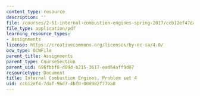 ```yaml
---
content_type: resource
description: ''
file: /courses/2-61-internal-combustion-engines-spring-2017/ccb12ef47daf96d74bf000d982f77ba8_MIT2_61S17_ps4.pdf
file_type: application/pdf
learning_resource_types:
- Assignments
license: https://creativecommons.org/licenses/by-nc-sa/4.0/
ocw_type: OCWFile
parent_title: Assignments
parent_type: CourseSection
parent_uid: 696fbbf8-d09d-b215-3617-ead64aff9d07
resourcetype: Document
title: Internal Combustion Engines, Problem set 4
uid: ccb12ef4-7daf-96d7-4bf0-00d982f77ba8
---
```

